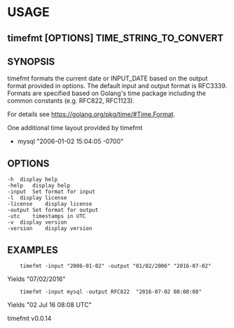 
# USAGE

## timefmt [OPTIONS] TIME_STRING_TO_CONVERT

## SYNOPSIS

timefmt formats the current date or INPUT_DATE based on the output format
provided in options. The default input and  output format is RFC3339. 
Formats are specified based on Golang's time package including the
common constants (e.g. RFC822, RFC1123). 

For details see https://golang.org/pkg/time/#Time.Format.

One additional time layout provided by timefmt 
 
+ mysql "2006-01-02 15:04:05 -0700" 

## OPTIONS

	-h	display help
	-help	display help
	-input	Set format for input
	-l	display license
	-license	display license
	-output	Set format for output
	-utc	timestamps in UTC
	-v	display version
	-version	display version

## EXAMPLES

```
    timefmt -input "2006-01-02" -output "01/02/2006" "2016-07-02"
```

Yields "07/02/2016"

```
    timefmt -input mysql -output RFC822  "2016-07-02 08:08:08"
```

Yields "02 Jul 16 08:08 UTC"


timefmt v0.0.14

